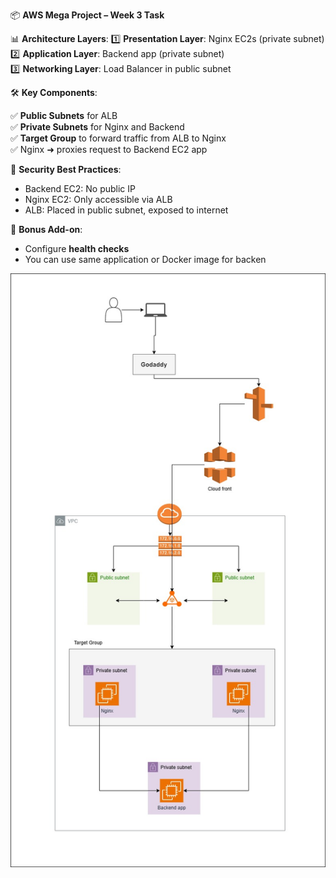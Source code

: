 📦 **AWS Mega Project – Week 3 Task**

📊 **Architecture Layers**:
1️⃣ **Presentation Layer**: Nginx EC2s (private subnet)  
2️⃣ **Application Layer**: Backend app (private subnet)  
3️⃣ **Networking Layer**: Load Balancer in public subnet

🛠️ **Key Components**:

✅ **Public Subnets** for ALB  
✅ **Private Subnets** for Nginx and Backend  
✅ **Target Group** to forward traffic from ALB to Nginx  
✅ Nginx ➜ proxies request to Backend EC2 app

🔐 **Security Best Practices**:
- Backend EC2: No public IP  
- Nginx EC2: Only accessible via ALB  
- ALB: Placed in public subnet, exposed to internet

📌 **Bonus Add-on**:
- Configure **health checks**  
- You can use same application or Docker image for backen


![My Image](./Images/3-tier-week-3.jpg)